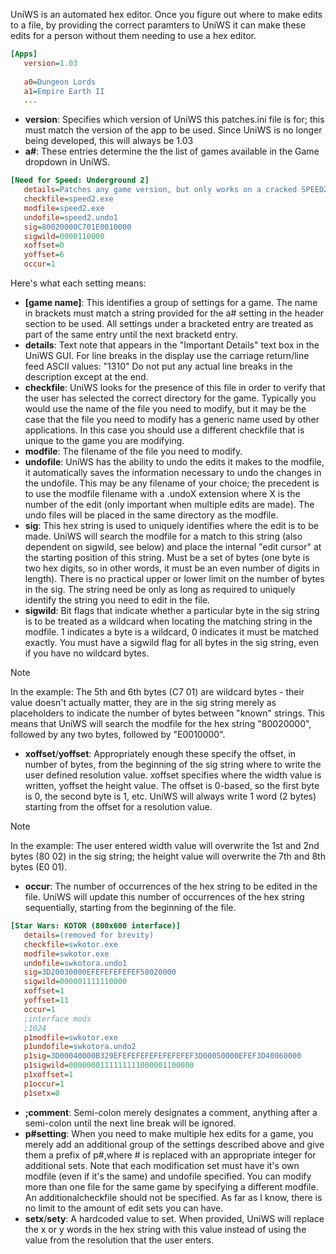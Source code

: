UniWS is an automated hex editor. Once you figure out where to make edits to a file, by providing the correct paramters to UniWS it can make these edits for a person without them needing to use a hex editor.

```ini
[Apps]
   version=1.03
   
   a0=Dungeon Lords
   a1=Empire Earth II
   ...
```
- **version**: Specifies which version of UniWS this patches.ini file is for; this must match the version of the app to be used. Since UniWS is no longer being developed, this will always be 1.03
- **a#**: These entries determine the the list of games available in the Game dropdown in UniWS.

```ini
[Need for Speed: Underground 2]
   details=Patches any game version, but only works on a cracked SPEED2.EXE13101310Select the 640x480 resolution in game to use your custom resolution.
   checkfile=speed2.exe
   modfile=speed2.exe
   undofile=speed2.undo1
   sig=80020000C701E0010000
   sigwild=0000110000
   xoffset=0
   yoffset=6
   occur=1
```

Here's what each setting means:
- **\[game name\]**: This identifies a group of settings for a game. The name in brackets must match a string provided for the a# setting in the header section to be used. All settings under a bracketed entry are treated as part of the same entry until the next bracketd entry.
- **details**: Text note that appears in the "Important Details" text box in the UniWS GUI. For line breaks in the display use the carriage return/line feed ASCII values: "1310" Do not put any actual line breaks in the description except at the end. 
- **checkfile**: UniWS looks for the presence of this file in order to verify that the user has selected the correct directory for the game. Typically you would use the name of the file you need to modify, but it may be the case that the file you need to modify has a generic name used by other applications. In this case you should use a different checkfile that is unique to the game you are modifying.
- **modfile**: The filename of the file you need to modify.
- **undofile**: UniWS has the ability to undo the edits it makes to the modfile, it automatically saves the information necessary to undo the changes in the undofile. This may be any filename of your choice; the precedent is to use the modfile filename with a .undoX extension where X is the number of the edit (only important when multiple edits are made). The undo files will be placed in the same directory as the modfile.
- **sig**: This hex string is used to uniquely identifies where the edit is to be made. UniWS will search the modfile for a match to this string (also dependent on sigwild, see below) and place the internal "edit cursor" at the starting position of this string. Must be a set of bytes (one byte is two hex digits, so in other words, it must be an even number of digits in length). There is no practical upper or lower limit on the number of bytes in the sig. The string need be only as long as required to uniquely identify the string you need to edit in the file.
- **sigwild**: Bit flags that indicate whether a particular byte in the sig string is to be treated as a wildcard when locating the matching string in the modfile. 1 indicates a byte is a wildcard, 0 indicates it must be matched exactly. You must have a sigwild flag for all bytes in the sig string, even if you have no wildcard bytes.

> [!NOTE]
> In the example: The 5th and 6th bytes (C7 01) are wildcard bytes - their value doesn't actually matter, they are in the sig string merely as placeholders to indicate the number of bytes between "known" strings. This means that UniWS will search the modfile for the hex string "80020000", followed by any two bytes, followed by "E0010000".

- **xoffset**/**yoffset**: Appropriately enough these specify the offset, in number of bytes, from the beginning of the sig string where to write the user defined resolution value. xoffset specifies where the width value is written, yoffset the height value. The offset is 0-based, so the first byte is 0, the second byte is 1, etc. UniWS will always write 1 word (2 bytes) starting from the offset for a resolution value.

> [!NOTE]
> In the example: The user entered width value will overwrite the 1st and 2nd bytes (80 02) in the sig string; the height value will overwrite the 7th and 8th bytes (E0 01).

- **occur**: The number of occurrences of the hex string to be edited in the file. UniWS will update this number of occurrences of the hex string sequentially, starting from the beginning of the file.

```ini
[Star Wars: KOTOR (800x600 interface)]
   details=(removed for brevity)
   checkfile=swkotor.exe
   modfile=swkotor.exe
   undofile=swkotora.undo1
   sig=3D20030000EFEFEFEFEFEF58020000
   sigwild=000001111110000
   xoffset=1
   yoffset=11
   occur=1
   ;interface mods
   ;1024
   p1modfile=swkotor.exe
   p1undofile=swkotora.undo2
   p1sig=3D00040000B329EFEFEFEFEFEFEFEFEF3D00050000EFEF3D40060000
   p1sigwild=0000000111111111000001100000
   p1xoffset=1
   p1occur=1
   p1setx=0
```
- **;comment**: Semi-colon merely designates a comment, anything after a semi-colon until the next line break will be ignored.
- **p#setting**: When you need to make multiple hex edits for a game, you merely add an additional group of the settings described above and give them a prefix of p#,where # is replaced with an appropriate integer for additional sets. Note that each modification set must have it's own modfile (even if it's the same) and undofile specified. You can modify more than one file for the same game by specifying a different modfile. An additionalcheckfile should not be specified. As far as I know, there is no limit to the amount of edit sets you can have.
- **setx**/**sety**: A hardcoded value to set. When provided, UniWS will replace the x or y words in the hex string with this value instead of using the value from the resolution that the user enters. 
